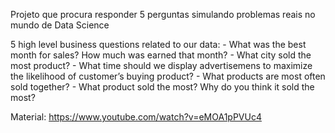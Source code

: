 Projeto que procura responder 5 perguntas simulando problemas reais no mundo de Data Science

5 high level business questions related to our data:
    - What was the best month for sales? How much was earned that month?
    - What city sold the most product?
    - What time should we display advertisemens to maximize the likelihood of customer’s buying product?
    - What products are most often sold together?
    - What product sold the most? Why do you think it sold the most?


Material: https://www.youtube.com/watch?v=eMOA1pPVUc4